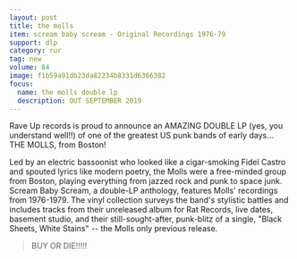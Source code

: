 ```yaml
---
layout: post
title: the molls 
item: scream baby scream - Original Recordings 1976-79
support: dlp
category: rur
tag: new 
volume: 84
image: f1b59a91db23da82234b8331d6366382
focus:
  name: the molls double lp
  description: OUT SEPTEMBER 2019
---
```


Rave Up records is proud to announce an AMAZING DOUBLE LP (yes, you understand well!!) of one of the greatest US punk bands of early days... THE MOLLS, from Boston!

Led by an electric bassoonist who looked like a cigar-smoking Fidel Castro and spouted lyrics like modern poetry, the Molls were a free-minded group from Boston, playing everything from jazzed rock and punk to space junk. Scream Baby Scream, a double-LP anthology, features Molls' recordings from 1976-1979. The vinyl collection surveys the band's stylistic battles and includes tracks from their unreleased album for Rat Records, live dates, basement studio, and their still-sought-after, punk-blitz of a single, "Black Sheets, White Stains" -- the Molls only previous release.

> BUY OR DIE!!!!!
